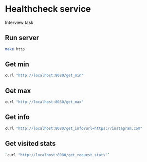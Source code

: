 # Healthcheck service

Interview task

## Run server

```bash
make http
```

## Get min

```bash
curl "http://localhost:8080/get_min"
```

## Get max

```bash
curl "http://localhost:8080/get_max"
```

## Get info

```bash
curl "http://localhost:8080/get_info?url=https://instagram.com"
```

## Get visited stats

```bash
`curl "http://localhost:8080/get_request_stats"`
```

